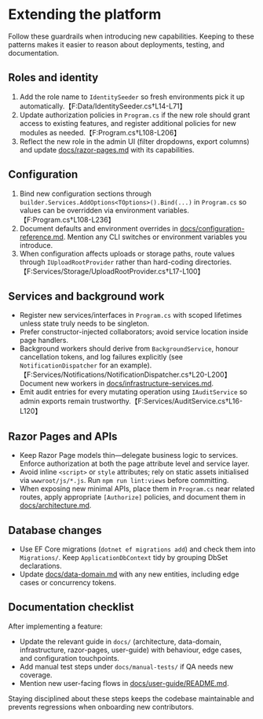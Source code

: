 # Extending the platform

Follow these guardrails when introducing new capabilities. Keeping to these patterns makes it easier to reason about deployments, testing, and documentation.

## Roles and identity

1. Add the role name to `IdentitySeeder` so fresh environments pick it up automatically.【F:Data/IdentitySeeder.cs†L14-L71】
2. Update authorization policies in `Program.cs` if the new role should grant access to existing features, and register additional policies for new modules as needed.【F:Program.cs†L108-L206】
3. Reflect the new role in the admin UI (filter dropdowns, export columns) and update [docs/razor-pages.md](razor-pages.md) with its capabilities.

## Configuration

1. Bind new configuration sections through `builder.Services.AddOptions<TOptions>().Bind(...)` in `Program.cs` so values can be overridden via environment variables.【F:Program.cs†L108-L236】
2. Document defaults and environment overrides in [docs/configuration-reference.md](configuration-reference.md). Mention any CLI switches or environment variables you introduce.
3. When configuration affects uploads or storage paths, route values through `IUploadRootProvider` rather than hard-coding directories.【F:Services/Storage/UploadRootProvider.cs†L17-L100】

## Services and background work

* Register new services/interfaces in `Program.cs` with scoped lifetimes unless state truly needs to be singleton.
* Prefer constructor-injected collaborators; avoid service location inside page handlers.
* Background workers should derive from `BackgroundService`, honour cancellation tokens, and log failures explicitly (see `NotificationDispatcher` for an example).【F:Services/Notifications/NotificationDispatcher.cs†L20-L200】 Document new workers in [docs/infrastructure-services.md](infrastructure-services.md).
* Emit audit entries for every mutating operation using `IAuditService` so admin exports remain trustworthy.【F:Services/AuditService.cs†L16-L120】

## Razor Pages and APIs

* Keep Razor Page models thin—delegate business logic to services. Enforce authorization at both the page attribute level and service layer.
* Avoid inline `<script>` or `style` attributes; rely on static assets initialised via `wwwroot/js/*.js`. Run `npm run lint:views` before committing.
* When exposing new minimal APIs, place them in `Program.cs` near related routes, apply appropriate `[Authorize]` policies, and document them in [docs/architecture.md](architecture.md).

## Database changes

* Use EF Core migrations (`dotnet ef migrations add`) and check them into `Migrations/`. Keep `ApplicationDbContext` tidy by grouping DbSet declarations.
* Update [docs/data-domain.md](data-domain.md) with any new entities, including edge cases or concurrency tokens.

## Documentation checklist

After implementing a feature:

- Update the relevant guide in `docs/` (architecture, data-domain, infrastructure, razor-pages, user-guide) with behaviour, edge cases, and configuration touchpoints.
- Add manual test steps under `docs/manual-tests/` if QA needs new coverage.
- Mention new user-facing flows in [docs/user-guide/README.md](user-guide/README.md).

Staying disciplined about these steps keeps the codebase maintainable and prevents regressions when onboarding new contributors.

